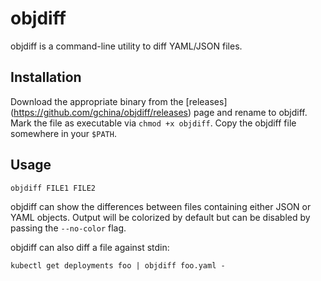 # objdiff

objdiff is a command-line utility to diff YAML/JSON files.

## Installation

Download the appropriate binary from the [releases]
(https://github.com/gchina/objdiff/releases) page and rename to objdiff. 
Mark the file as executable via `chmod +x objdiff`.  Copy the objdiff file
somewhere in your `$PATH`.

## Usage

`objdiff FILE1 FILE2`

objdiff can show the differences between files containing either JSON or YAML
objects.  Output will be colorized by default but can be disabled by passing the
`--no-color` flag.

objdiff can also diff a file against stdin:

`kubectl get deployments foo | objdiff foo.yaml -`